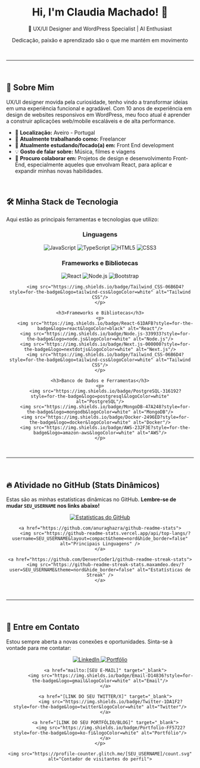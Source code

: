 <div align="center">
    <h1>Hi, I'm Claudia Machado! 👋</h1>
    <p>🚀 UX/UI Designer and WordPress Specialist | AI Enthusiast</p>
    <p>Dedicação, paixão e aprendizado são o que me mantém em movimento</p>
</div>

<br>

---

<br>

## 🔭 Sobre Mim

UX/UI designer movida pela curiosidade, tenho vindo a transformar ideias em uma experiência funcional e agradável. Com 10 anos de experiência em design de websites responsivos em WordPress, meu foco atual é aprender a construir aplicações web/mobile escaláveis e de alta performance.

* 📍 **Localização:** Aveiro - Portugal
* 💼 **Atualmente trabalhando como:** Freelancer
* 🌱 **Atualmente estudando/focado(a) em:** Front End development
* 💡 **Gosto de falar sobre:** Música, filmes e viagens
* 🤝 **Procuro colaborar em:** Projetos de design e desenvolvimento Front-End, especialmente aqueles que envolvam React, para aplicar e expandir minhas novas habilidades.

<br>

## 🛠️ Minha Stack de Tecnologia

Aqui estão as principais ferramentas e tecnologias que utilizo:

<div align="center">
    <h3>Linguagens</h3>
    <p>
        <img src="https://img.shields.io/badge/JavaScript-F7DF1E?style=for-the-badge&logo=javascript&logoColor=black" alt="JavaScript"/>
        <img src="https://img.shields.io/badge/TypeScript-3178C6?style=for-the-badge&logo=typescript&logoColor=white" alt="TypeScript"/>
        <img src="https://img.shields.io/badge/HTML5-E34F26?style=for-the-badge&logo=html5&logoColor=white" alt="HTML5"/>
        <img src="https://img.shields.io/badge/CSS3-1572B6?style=for-the-badge&logo=css3&logoColor=white" alt="CSS3"/>
    </p>
    <h3>Frameworks e Bibliotecas</h3>
    <p>
        <img src="https://img.shields.io/badge/React-61DAFB?style=for-the-badge&logo=react&logoColor=black" alt="React"/>
        <img src="https://img.shields.io/badge/Node.js-339933?style=for-the-badge&logo=node.js&logoColor=white" alt="Node.js"/>
        <img src="https://img.shields.io/badge/Bootstrap-7952B3?style=for-the-badge&logo=bootstrap&logoColor=white" alt="Bootstrap"/>

        <img src="https://img.shields.io/badge/Tailwind_CSS-06B6D4?style=for-the-badge&logo=tailwind-css&logoColor=white" alt="Tailwind CSS"/>
    </p>

    <h3>Frameworks e Bibliotecas</h3>
    <p>
        <img src="https://img.shields.io/badge/React-61DAFB?style=for-the-badge&logo=react&logoColor=black" alt="React"/>
        <img src="https://img.shields.io/badge/Node.js-339933?style=for-the-badge&logo=node.js&logoColor=white" alt="Node.js"/>
        <img src="https://img.shields.io/badge/Next.js-000000?style=for-the-badge&logo=nextdotjs&logoColor=white" alt="Next.js"/>
        <img src="https://img.shields.io/badge/Tailwind_CSS-06B6D4?style=for-the-badge&logo=tailwind-css&logoColor=white" alt="Tailwind CSS"/>
    </p>

    <h3>Banco de Dados e Ferramentas</h3>
    <p>
        <img src="https://img.shields.io/badge/PostgreSQL-316192?style=for-the-badge&logo=postgresql&logoColor=white" alt="PostgreSQL"/>
        <img src="https://img.shields.io/badge/MongoDB-47A248?style=for-the-badge&logo=mongodb&logoColor=white" alt="MongoDB"/>
        <img src="https://img.shields.io/badge/Docker-2496ED?style=for-the-badge&logo=docker&logoColor=white" alt="Docker"/>
        <img src="https://img.shields.io/badge/AWS-232F3E?style=for-the-badge&logo=amazon-aws&logoColor=white" alt="AWS"/>
    </p>
</div>

<br>

---

<br>

## 🔥 Atividade no GitHub (Stats Dinâmicos)

Estas são as minhas estatísticas dinâmicas no GitHub. **Lembre-se de mudar `SEU_USERNAME` nos links abaixo!**

<div align="center">
    <a href="https://github.com/anuraghazra/github-readme-stats">
        <img src="https://github-readme-stats.vercel.app/api?username=SEU_USERNAME&show_icons=true&theme=nord&hide_border=false&count_private=true" alt="Estatísticas do GitHub" />
    </a>
    
    <a href="https://github.com/anuraghazra/github-readme-stats">
        <img src="https://github-readme-stats.vercel.app/api/top-langs/?username=SEU_USERNAME&layout=compact&theme=nord&hide_border=false" alt="Principais Linguagens" />
    </a>

    <a href="https://github.com/DenverCoder1/github-readme-streak-stats">
        <img src="https://github-readme-streak-stats.maxamdeo.dev/?user=SEU_USERNAME&theme=nord&hide_border=false" alt="Estatísticas de Streak" />
    </a>
</div>

<br>

---

<br>

## 🔗 Entre em Contato

Estou sempre aberta a novas conexões e oportunidades. Sinta-se à vontade para me contatar:

<div align="center">
    <p>
        <a href="https://www.linkedin.com/in/claudiamachado27/" target="_blank">
            <img src="https://img.shields.io/badge/LinkedIn-0077B5?style=for-the-badge&logo=linkedin&logoColor=white" alt="LinkedIn"/>
        </a>
        <a href="https://claudiamachado.me" target="_blank">
            <img src="https://img.shields.io/badge/Portfolio-FF5722?style=for-the-badge&logo=ko-fi&logoColor=white" alt="Portfólio"/>
        </a>
    </p>
        
        <a href="mailto:[SEU E-MAIL]" target="_blank">
            <img src="https://img.shields.io/badge/Email-D14836?style=for-the-badge&logo=gmail&logoColor=white" alt="Email"/>
        </a>

        <a href="[LINK DO SEU TWITTER/X]" target="_blank">
            <img src="https://img.shields.io/badge/Twitter-1DA1F2?style=for-the-badge&logo=twitter&logoColor=white" alt="Twitter"/>
        </a>

        <a href="[LINK DO SEU PORTFÓLIO/BLOG]" target="_blank">
            <img src="https://img.shields.io/badge/Portfolio-FF5722?style=for-the-badge&logo=ko-fi&logoColor=white" alt="Portfólio"/>
        </a>
    </p>

    <img src="https://profile-counter.glitch.me/[SEU_USERNAME]/count.svg" alt="Contador de visitantes do perfil">
</div>
